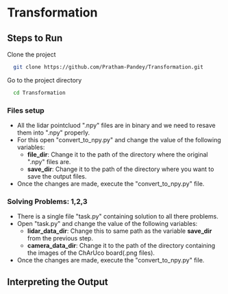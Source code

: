 # Transformation

## Steps to Run

Clone the project
```bash
  git clone https://github.com/Pratham-Pandey/Transformation.git
```

Go to the project directory
```bash
  cd Transformation
```

### Files setup
* All the lidar pointcluod ".npy" files are in binary and we need to resave them into ".npy" properly.
* For this open "convert_to_npy.py" and change the value of the following variables:
  * **file_dir**: Change it to the path of the directory where the original ".npy" files are.
  * **save_dir**: Change it to the path of the directory where you want to save the output files.
* Once the changes are made, execute the "convert_to_npy.py" file.
  
### Solving Problems: 1,2,3
* There is a single file "task.py" containing solution to all there problems.
* Open "task.py" and change the value of the following variables:
  * **lidar_data_dir**: Change this to same path as the variable **save_dir** from the previous step.
  * **camera_data_dir**: Change it to the path of the directory containing the images of the ChArUco board(.png files).
* Once the changes are made, execute the "convert_to_npy.py" file.

## Interpreting the Output
